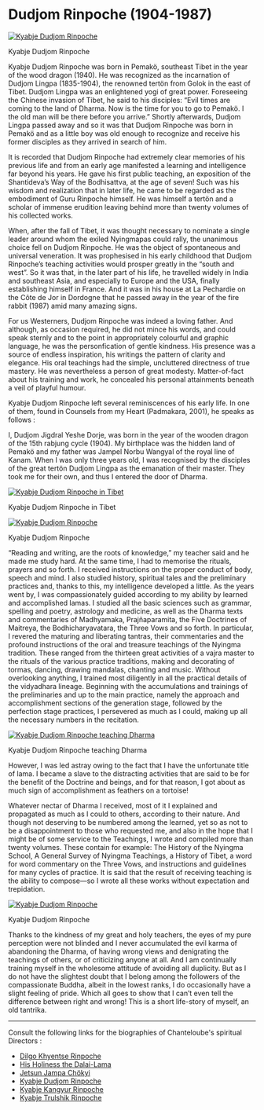 #  Dudjom Rinpoche (1904-1987) 

[ ![Kyabje Dudjom Rinpoche](/images/img_DR_portrait3-150x150.jpg) ](http://www.songtsen.org/songtsen/wp-content/uploads/sites/2/2013/12/img_DR_portrait3.jpg)

Kyabje Dudjom Rinpoche 

Kyabje Dudjom Rinpoche was born in Pemakö, southeast Tibet in the year of the wood dragon (1940). He was recognized as the incarnation of Dudjom Lingpa (1835-1904), the renowned tertön from Golok in the east of Tibet. Dudjom Lingpa was an enlightened yogi of great power. Foreseeing the Chinese invasion of Tibet, he said to his disciples: “Evil times are coming to the land of Dharma. Now is the time for you to go to Pemakö. I the old man will be there before you arrive.” Shortly afterwards, Dudjom Lingpa passed away and so it was that Dudjom Rinpoche was born in Pemakö and as a little boy was old enough to recognize and receive his former disciples as they arrived in search of him. 

It is recorded that Dudjom Rinpoche had extremely clear memories of his previous life and from an early age manifested a learning and intelligence far beyond his years. He gave his first public teaching, an exposition of the Shantideva’s Way of the Bodhisattva, at the age of seven! Such was his wisdom and realization that in later life, he came to be regarded as the embodiment of Guru Rinpoche himself. He was himself a tertön and a scholar of immense erudition leaving behind more than twenty volumes of his collected works. 

When, after the fall of Tibet, it was thought necessary to nominate a single leader around whom the exiled Nyingmapas could rally, the unanimous choice fell on Dudjom Rinpoche. He was the object of spontaneous and universal veneration. It was prophesised in his early childhood that Dudjom Rinpoche’s teaching activities would prosper greatly in the “south and west”. So it was that, in the later part of his life, he travelled widely in India and southeast Asia, and especially to Europe and the USA, finally establishing himself in France. And it was in his house at La Pechardie on the Côte de Jor in Dordogne that he passed away in the year of the fire rabbit (1987) amid many amazing signs. 

For us Westerners, Dudjom Rinpoche was indeed a loving father. And although, as occasion required, he did not mince his words, and could speak sternly and to the point in appropriately colourful and graphic language, he was the personfication of gentle kindness. His presence was a source of endless inspiration, his writings the pattern of clarity and elegance. His oral teachings had the simple, uncluttered directness of true mastery. He was nevertheless a person of great modesty. Matter-of-fact about his training and work, he concealed his personal attainments beneath a veil of playful humour. 

Kyabje Dudjom Rinpoche left several reminiscences of his early life. In one of them, found in Counsels from my Heart (Padmakara, 2001), he speaks as follows : 

I, Dudjom Jigdral Yeshe Dorje, was born in the year of the wooden dragon of the 15th rabjung cycle (1904). My birthplace was the hidden land of Pemakö and my father was Jampel Norbu Wangyal of the royal line of Kanam. When I was only three years old, I was recognised by the disciples of the great tertön Dudjom Lingpa as the emanation of their master. They took me for their own, and thus I entered the door of Dharma. 

[ ![Kyabje Dudjom Rinpoche in Tibet](/images/img_DR_20ans-150x150.jpg) ](http://www.songtsen.org/songtsen/wp-content/uploads/sites/2/2013/12/img_DR_20ans.jpg)

Kyabje Dudjom Rinpoche in Tibet 

[ ![Kyabje Dudjom Rinpoche](/images/img_DR_portrait1-150x150.jpg) ](http://www.songtsen.org/songtsen/wp-content/uploads/sites/2/2013/12/img_DR_portrait1.jpg)

Kyabje Dudjom Rinpoche 

“Reading and writing, are the roots of knowledge,” my teacher said and he made me study hard. At the same time, I had to memorise the rituals, prayers and so forth. I received instructions on the proper conduct of body, speech and mind. I also studied history, spiritual tales and the preliminary practices and, thanks to this, my intelligence developed a little. As the years went by, I was compassionately guided according to my ability by learned and accomplished lamas. I studied all the basic sciences such as grammar, spelling and poetry, astrology and medicine, as well as the Dharma texts and commentaries of Madhyamaka, Prajñaparamita, the Five Doctrines of Maitreya, the Bodhicharyavatara, the Three Vows and so forth. In particular, I revered the maturing and liberating tantras, their commentaries and the profound instructions of the oral and treasure teachings of the Nyingma tradition. These ranged from the thirteen great activities of a vajra master to the rituals of the various practice traditions, making and decorating of tormas, dancing, drawing mandalas, chanting and music. Without overlooking anything, I trained most diligently in all the practical details of the vidyadhara lineage. Beginning with the accumulations and trainings of the preliminaries and up to the main practice, namely the approach and accomplishment sections of the generation stage, followed by the perfection stage practices, I persevered as much as I could, making up all the necessary numbers in the recitation. 

[ ![Kyabje Dudjom Rinpoche teaching Dharma](/images/img_DR_portrait2-223x300.jpg) ](http://www.songtsen.org/songtsen/wp-content/uploads/sites/2/2013/12/img_DR_portrait2.jpg)

Kyabje Dudjom Rinpoche teaching Dharma 

However, I was led astray owing to the fact that I have the unfortunate title of lama. I became a slave to the distracting activities that are said to be for the benefit of the Doctrine and beings, and for that reason, I got about as much sign of accomplishment as feathers on a tortoise! 

Whatever nectar of Dharma I received, most of it I explained and propagated as much as I could to others, according to their nature. And though not deserving to be numbered among the learned, yet so as not to be a disappointment to those who requested me, and also in the hope that I might be of some service to the Teachings, I wrote and compiled more than twenty volumes. These contain for example: The History of the Nyingma School, A General Survey of Nyingma Teachings, a History of Tibet, a word for word commentary on the Three Vows, and instructions and guidelines for many cycles of practice. It is said that the result of receiving teaching is the ability to compose—so I wrote all these works without expectation and trepidation. 

[ ![Kyabje Dudjom Rinpoche](/images/img_DR_portrait4-150x150.jpg) ](http://www.songtsen.org/songtsen/wp-content/uploads/sites/2/2013/12/img_DR_portrait4.jpg)

Kyabje Dudjom Rinpoche 

Thanks to the kindness of my great and holy teachers, the eyes of my pure perception were not blinded and I never accumulated the evil karma of abandoning the Dharma, of having wrong views and denigrating the teachings of others, or of criticizing anyone at all. And I am continually training myself in the wholesome attitude of avoiding all duplicity. But as I do not have the slightest doubt that I belong among the followers of the compassionate Buddha, albeit in the lowest ranks, I do occasionally have a slight feeling of pride. Which all goes to show that I can’t even tell the difference between right and wrong! This is a short life-story of myself, an old tantrika. 

* * *

Consult the following links for the biographies of Chanteloube's spiritual Directors :

  * [ Dilgo Khyentse Rinpoche ](http://www.songtsen.org/songtsen/founding-teachers/dilgo-khyentse-rinpoche/)
  * [ His Holiness the Dalai-Lama ](http://www.songtsen.org/songtsen/founding-teachers/his-holiness-the-dalai-lama/)
  * [ Jetsun Jampa Chökyi ](http://www.songtsen.org/songtsen/founding-teachers/jetsun-jampa-chokyi/)
  * [ Kyabje Dudjom Rinpoche ](http://www.songtsen.org/songtsen/founding-teachers/kyabje-dudjom-rinpoche/)
  * [ Kyabje Kangyur Rinpoche ](http://www.songtsen.org/songtsen/founding-teachers/kyabje-kangyur-rinpoche/)
  * [ Kyabje Trulshik Rinpoche ](http://www.songtsen.org/songtsen/founding-teachers/kyabje-trulshik-rinpoche/)


